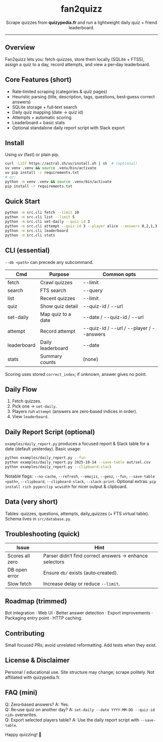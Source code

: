 <div align="center">

# fan2quizz

Scrape quizzes from **quizypedia.fr** and run a lightweight daily quiz + friend leaderboard.

</div>

---

## Overview
Fan2quizz lets you: fetch quizzes, store them locally (SQLite + FTS5), assign a quiz to a day, record attempts, and view a per‑day leaderboard.

## Core Features (short)
* Rate‑limited scraping (categories & quiz pages)
* Heuristic parsing (title, description, tags, questions, best‑guess correct answers)
* SQLite storage + full‑text search
* Daily quiz mapping (date → quiz id)
* Attempts + automatic scoring
* Leaderboard + basic stats
* Optional standalone daily report script with Slack export

## Install
Using uv (fast) or plain pip.
```bash
curl -LsSf https://astral.sh/uv/install.sh | sh  # (optional)
uv venv .venv && source .venv/bin/activate
uv pip install -r requirements.txt
# or:
python -m venv .venv && source .venv/bin/activate
pip install -r requirements.txt
```

## Quick Start
```bash
python -m src.cli fetch --limit 10
python -m src.cli list --limit 5
python -m src.cli set-daily --quiz-id 3
python -m src.cli attempt --quiz-id 3 --player alice --answers 0,2,1,3
python -m src.cli leaderboard
python -m src.cli stats
```

## CLI (essential)
`--db <path>` can precede any subcommand.

| Cmd | Purpose | Common opts |
|-----|---------|-------------|
| fetch | Crawl quizzes | --limit |
| search | FTS search | --query |
| list | Recent quizzes | --limit |
| quiz | Show quiz detail | --quiz-id / --url |
| set-daily | Map quiz to a date | --date / --quiz-id / --url |
| attempt | Record attempt | --quiz-id / --url / --player / --answers |
| leaderboard | Daily leaderboard | --date |
| stats | Summary counts | (none) |

Scoring uses stored `correct_index`; if unknown, answer gives no point.

## Daily Flow
1. Fetch quizzes.
2. Pick one → `set-daily`.
3. Players run `attempt` (answers are zero‑based indices in order).
4. View `leaderboard`.

## Daily Report Script (optional)
`examples/daily_report.py` produces a focused report & Slack table for a date (default yesterday).
Basic usage:
```bash
python examples/daily_report.py --fun
python examples/daily_report.py 2025-10-14 --save-table out/sel.csv
python examples/daily_report.py --clipboard-slack
```
Notable flags: `--no-cache`, `--refresh`, `--emojis`, `--genz`, `--fun`, `--save-table <path>`, `--clipboard`, `--clipboard-slack`, `--slack-print`.
Optional extras: `pip install rich pyperclip wcwidth` for nicer output & clipboard.

## Data (very short)
Tables: quizzes, questions, attempts, daily_quizzes (+ FTS virtual table). Schema lives in `src/database.py`.

## Troubleshooting (quick)
| Issue | Hint |
|-------|------|
| Scores all zero | Parser didn’t find correct answers → enhance selectors |
| DB open error | Ensure `db/` exists (auto‑created). |
| Slow fetch | Increase delay or reduce `--limit`. |

## Roadmap (trimmed)
Bot integration · Web UI · Better answer detection · Export improvements · Packaging entry point · HTTP caching.

## Contributing
Small focused PRs; avoid unrelated reformatting. Add tests when they exist.

## License & Disclaimer
Personal / educational use. Site structure may change; scrape politely. Not affiliated with quizypedia.fr.

## FAQ (mini)
Q: Zero‑based answers? A: Yes.  
Q: Re‑use quiz on another day? A: `set-daily --date YYYY-MM-DD --quiz-id <id>` overwrites.  
Q: Export selected players table? A: Use the daily report script with `--save-table`.

Happy quizzing! 🎉
